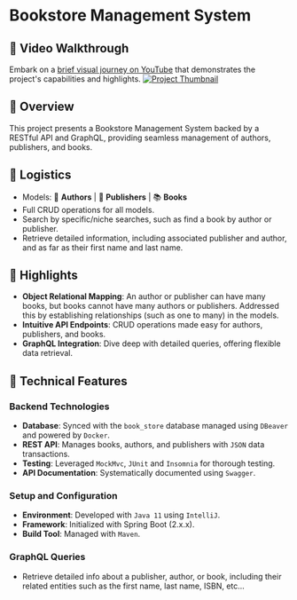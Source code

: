 # Bookstore Management System

## 🎥 Video Walkthrough
Embark on a [brief visual journey on YouTube](https://youtu.be/e5Slel04DJI) that demonstrates the project's capabilities and highlights.
[![Project Thumbnail](https://img.youtube.com/vi/e5Slel04DJI/0.jpg)](https://youtu.be/e5Slel04DJI)

## 📌 Overview
This project presents a Bookstore Management System backed by a RESTful API and GraphQL, providing seamless management of authors, publishers, and books.

## 📘 Logistics
- Models: 📖 **Authors** | 🏢 **Publishers** | 📚 **Books**
- Full CRUD operations for all models.
- Search by specific/niche searches, such as find a book by author or publisher.
- Retrieve detailed information, including associated publisher and author, and as far as their first name and last name.

## 🌟 Highlights
- **Object Relational Mapping**: An author or publisher can have many books, but books cannot have many authors or publishers. Addressed this by establishing relationships (such as one to many) in the models.
- **Intuitive API Endpoints**: CRUD operations made easy for authors, publishers, and books.
- **GraphQL Integration**: Dive deep with detailed queries, offering flexible data retrieval.

## 🔧 Technical Features

### Backend Technologies
- **Database**: Synced with the `book_store` database managed using `DBeaver` and powered by `Docker`.
- **REST API**: Manages books, authors, and publishers with `JSON` data transactions.
- **Testing**: Leveraged `MockMvc`, `JUnit` and `Insomnia` for thorough testing.
- **API Documentation**: Systematically documented using `Swagger`.
  
### Setup and Configuration
- **Environment**: Developed with `Java 11` using `IntelliJ`.
- **Framework**: Initialized with Spring Boot (2.x.x).
- **Build Tool**: Managed with `Maven`.

### GraphQL Queries
- Retrieve detailed info about a publisher, author, or book, including their related entities such as the first name, last name, ISBN, etc...


